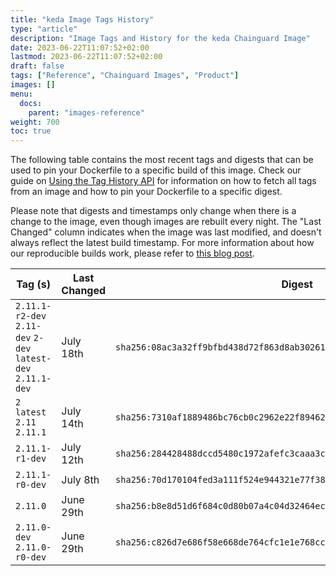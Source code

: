 ```yaml
---
title: "keda Image Tags History"
type: "article"
description: "Image Tags and History for the keda Chainguard Image"
date: 2023-06-22T11:07:52+02:00
lastmod: 2023-06-22T11:07:52+02:00
draft: false
tags: ["Reference", "Chainguard Images", "Product"]
images: []
menu:
  docs:
    parent: "images-reference"
weight: 700
toc: true
---
```


The following table contains the most recent tags and digests that can be used to pin your Dockerfile to a specific build of this image. Check our guide on [Using the Tag History API](/chainguard/chainguard-images/using-the-tag-history-api/) for information on how to fetch all tags from an image and how to pin your Dockerfile to a specific digest.

Please note that digests and timestamps only change when there is a change to the image, even though images are rebuilt every night. The "Last Changed" column indicates when the image was last modified, and doesn't always reflect the latest build timestamp. For more information about how our reproducible builds work, please refer to [this blog post](https://www.chainguard.dev/unchained/reproducing-chainguards-reproducible-image-builds).

| Tag (s)                                                       | Last Changed | Digest                                                                    |
|---------------------------------------------------------------|--------------|---------------------------------------------------------------------------|
|  `2.11.1-r2-dev` `2.11-dev` `2-dev` `latest-dev` `2.11.1-dev` | July 18th    | `sha256:08ac3a32ff9bfbd438d72f863d8ab30261f115935ec34e7cc1d703b29d0e4da1` |
|  `2` `latest` `2.11` `2.11.1`                                 | July 14th    | `sha256:7310af1889486bc76cb0c2962e22f894626ba548f4d09e29fc95c7cf4d5bd74e` |
|  `2.11.1-r1-dev`                                              | July 12th    | `sha256:284428488dccd5480c1972afefc3caaa3c32fa2b7997b9195e5b10e6d2ea71d3` |
|  `2.11.1-r0-dev`                                              | July 8th     | `sha256:70d170104fed3a111f524e944321e77f3874cfa9bc4905d489cafa06d5f647b1` |
|  `2.11.0`                                                     | June 29th    | `sha256:b8e8d51d6f684c0d80b07a4c04d32464ecfe8e96fde4e28d4207ec49c73b8968` |
|  `2.11.0-dev` `2.11.0-r0-dev`                                 | June 29th    | `sha256:c826d7e686f58e668de764cfc1e1e768cc78211ba200c821deb9393fef6532f9` |
